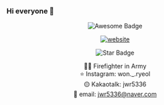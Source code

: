 ### Hi everyone 👋

<div align="center">
<img src="https://cdn.rawgit.com/sindresorhus/awesome/d7305f38d29fed78fa85652e3a63e154dd8e8829/media/badge.svg" alt="Awesome Badge"/>

  
<a href="https://www.instagram.com/won._.ryeol/"><img src="https://img.shields.io/static/v1?label=&labelColor=505050&message=My Instagram&color=%230076D6&style=flat&logo=google-chrome&logoColor=%230076D6" alt="website"/></a>



<img src="https://img.shields.io/static/v1?label=%F0%9F%8C%9F&message=If%20Useful&style=style=flat&color=BC4E99" alt="Star Badge"/>

👨‍🚒 Firefighter in Army <br>
⭐ Instagram: won._.ryeol<br>
🟡 Kakaotalk: jwr5336<br>
📧 email: jwr5336@naver.com<br>


<!--
**clotizen/clotizen** is a ✨ _special_ ✨ repository because its `README.md` (this file) appears on your GitHub profile.

Here are some ideas to get you started:

- 🔭 I’m currently working on ...
- 🌱 I’m currently learning ...
- 👯 I’m looking to collaborate on ...
- 🤔 I’m looking for help with ...
- 💬 Ask me about ...
- 📫 How to reach me: ...
- 😄 Pronouns: ...
- ⚡ Fun fact: ...
-->
